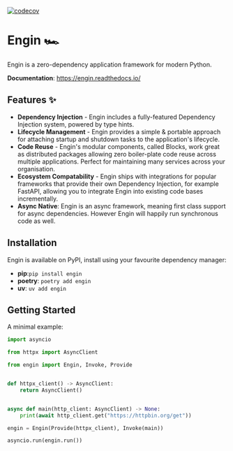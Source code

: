 [![codecov](https://codecov.io/gh/invokermain/engin/graph/badge.svg?token=4PJOIMV6IB)](https://codecov.io/gh/invokermain/engin)

# Engin 🏎️

Engin is a zero-dependency application framework for modern Python.

**Documentation**: https://engin.readthedocs.io/

## Features ✨

- **Dependency Injection** - Engin includes a fully-featured Dependency Injection system,
  powered by type hints.
- **Lifecycle Management** - Engin provides a simple & portable approach for attaching
  startup and shutdown tasks to the application's lifecycle.
- **Code Reuse** - Engin's modular components, called Blocks, work great as distributed
  packages allowing zero boiler-plate code reuse across multiple applications. Perfect for
  maintaining many services across your organisation.
- **Ecosystem Compatability** - Engin ships with integrations for popular frameworks that
  provide their own Dependency Injection, for example FastAPI, allowing you to integrate
  Engin into existing code bases incrementally.
- **Async Native**: Engin is an async framework, meaning first class support for async
  dependencies. However Engin will happily run synchronous code as well.

## Installation

Engin is available on PyPI, install using your favourite dependency manager:

- **pip**:`pip install engin`
- **poetry**: `poetry add engin`
- **uv**: `uv add engin`

## Getting Started

A minimal example:

```python
import asyncio

from httpx import AsyncClient

from engin import Engin, Invoke, Provide


def httpx_client() -> AsyncClient:
    return AsyncClient()


async def main(http_client: AsyncClient) -> None:
    print(await http_client.get("https://httpbin.org/get"))

engin = Engin(Provide(httpx_client), Invoke(main))

asyncio.run(engin.run())
```

